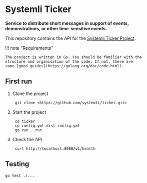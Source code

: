 # Systemli Ticker

**Service to distribute short messages in support of events, demonstrations, or other time-sensitive events.**

This repository contains the API for the [Systemli Ticker Project](https://www.systemli.org/en/service/ticker.html).

!!! note "Requirements"

    The project is written in Go. You should be familiar with the structure and organisation of the code. If not, there are
    some [good guides](https://golang.org/doc/code.html).

## First run

1. Clone the project

        git clone <https://github.com/systemli/ticker.git>

2. Start the project

        cd ticker
        cp config.yml.dist config.yml
        go run . run

3. Check the API

        curl http://localhost:8080/v1/health

## Testing

```shell
go test ./...
```
